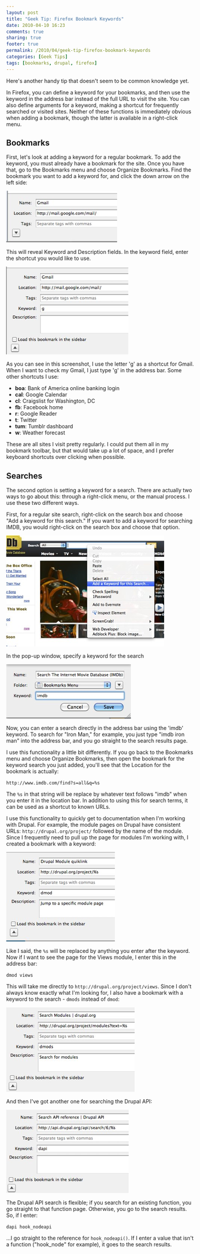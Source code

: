```yaml
---
layout: post
title: "Geek Tip: Firefox Bookmark Keywords"
date: 2010-04-10 16:23
comments: true
sharing: true
footer: true
permalink: /2010/04/geek-tip-firefox-bookmark-keywords
categories: [Geek Tips]
tags: [bookmarks, drupal, firefox]
---
```

Here's another handy tip that doesn't seem to be common knowledge yet.

In Firefox, you can define a keyword for your bookmarks, and then use the keyword in the address bar instead of the full URL to visit the site. You can also define arguments for a keyword, making a shortcut for frequently searched or visited sites. Neither of these functions is immediately obvious when adding a bookmark, though the latter is available in a right-click menu.

Bookmarks
---------
First, let's look at adding a keyword for a regular bookmark. To add the keyword, you must already have a bookmark for the site. Once you have that, go to the Bookmarks menu and choose Organize Bookmarks. Find the bookmark you want to add a keyword for, and click the down arrow on the left side:

![Bookmark Expand](/files/uploads/2010/04/bookmark.jpg)

This will reveal Keyword and Description fields. In the keyword field, enter the shortcut you would like to use.

![Expanded Bookmark](/files/uploads/2010/04/expanded_bookmark.jpg)

As you can see in this screenshot, I use the letter 'g' as a shortcut for Gmail. When I want to check my Gmail, I just type 'g' in the address bar. Some other shortcuts I use:

* **boa**: Bank of America online banking login
* **cal**: Google Calendar
* **cl**: Craigslist for Washington, DC
* **fb**: Facebook home
* **r**: Google Reader
* **t**: Twitter
* **tum**: Tumblr dashboard
* **w**: Weather forecast

These are all sites I visit pretty regularly. I could put them all in my bookmark toolbar, but that would take up a lot of space, and I prefer keyboard shortcuts over clicking when possible.

Searches
--------
The second option is setting a keyword for a search. There are actually two ways to go about this: through a right-click menu, or the manual process. I use these two different ways.

First, for a regular site search, right-click on the search box and choose "Add a keyword for this search." If you want to add a keyword for searching IMDB, you would right-click on the search box and choose that option.

![IMDB Search Box](/files/uploads/2010/04/imdb_search_box.jpg)

In the pop-up window, specify a keyword for the search

![IMDB Bookmark](/files/uploads/2010/04/imdb_bookmark.jpg)

Now, you can enter a search directly in the address bar using the 'imdb' keyword. To search for "Iron Man," for example, you just type "imdb iron man" into the address bar, and you go straight to the search results page.

I use this functionality a little bit differently. If you go back to the Bookmarks menu and choose Organize Bookmarks, then open the bookmark for the keyword search you just added, you'll see that the Location for the bookmark is actually:

	http://www.imdb.com/find?s=all&q=%s

The `%s` in that string will be replace by whatever text follows "imdb" when you enter it in the location bar. In addition to using this for search terms, it can be used as a shortcut to known URLs.

I use this functionality to quickly get to documentation when I'm working with Drupal. For example, the module pages on Drupal have consistent URLs: `http://drupal.org/project/` followed by the name of the module. Since I frequently need to pull up the page for modules I'm working with, I created a bookmark with a keyword:

![Drupal Quicklink](/files/uploads/2010/04/drupal_quicklink.jpg)

Like I said, the `%s` will be replaced by anything you enter after the keyword. Now if I want to see the page for the Views module, I enter this in the address bar:

	dmod views

This will take me directly to `http://drupal.org/project/views`. Since I don't always know exactly what I'm looking for, I also have a bookmark with a keyword to the search - `dmods` instead of `dmod`:

![Drupal module search](/files/uploads/2010/04/drupal_module_search.jpg)

And then I've got another one for searching the Drupal API:

![Drupal API search](/files/uploads/2010/04/drupal_api_search.jpg)

The Drupal API search is flexible; if you search for an existing function, you go straight to that function page. Otherwise, you go to the search results. So, if I enter:

	dapi hook_nodeapi

…I go straight to the reference for `hook_nodeapi()`. If I enter a value that isn't a function ("hook_node" for example), it goes to the search results.